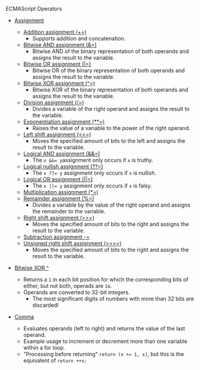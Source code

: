 ECMAScript Operators
- [Assignment](https://developer.mozilla.org/en-US/docs/Web/JavaScript/Reference/Operators/Assignment)
    - [Addition assignment (+=)](https://developer.mozilla.org/en-US/docs/Web/JavaScript/Reference/Operators/Addition_assignment)
        - Supports addition and concatenation.
    - [Bitwise AND assignment (&=)](https://developer.mozilla.org/en-US/docs/Web/JavaScript/Reference/Operators/Bitwise_AND_assignment)
        - Bitwise AND of the binary representation of both operands and assigns the result to the variable.
    - [Bitwise OR assignment (|=)](https://developer.mozilla.org/en-US/docs/Web/JavaScript/Reference/Operators/Bitwise_OR_assignment)
        - Bitwise OR of the binary representation of both operands and assigns the result to the variable.
    - [Bitwise XOR assignment (^=)](https://developer.mozilla.org/en-US/docs/Web/JavaScript/Reference/Operators/Bitwise_XOR_assignment)
        - Bitwise XOR of the binary representation of both operands and assigns the result to the variable.
    - [Division assignment (/=)](https://developer.mozilla.org/en-US/docs/Web/JavaScript/Reference/Operators/Division_assignment)
        - Divides a variable of the right operand and assigns the result to the variable.
    - [Exponentiation assignment (**=)](https://developer.mozilla.org/en-US/docs/Web/JavaScript/Reference/Operators/Exponentiation_assignment)
        - Raises the value of a variable to the power of the right operand.
    - [Left shift assignment (<<=)](https://developer.mozilla.org/en-US/docs/Web/JavaScript/Reference/Operators/Left_shift_assignment)
        - Moves the specified amount of bits to the left and assigns the result to the variable.
    - [Logical AND assignment (&&=)](https://developer.mozilla.org/en-US/docs/Web/JavaScript/Reference/Operators/Logical_AND_assignment)
        - The `x &&= y`assignment only occurs if `x` is truthy.
    - [Logical nullish assignment (??=)](https://developer.mozilla.org/en-US/docs/Web/JavaScript/Reference/Operators/Logical_nullish_assignment)
        - The `x ??= y` assignment only occurs if `x` is nullish.
    - [Logical OR assignment (||=)](https://developer.mozilla.org/en-US/docs/Web/JavaScript/Reference/Operators/Logical_OR_assignment)
        - The `x ||= y` assignment only occurs if `x` is falsy.
    - [Multiplication assignment (*=)](https://developer.mozilla.org/en-US/docs/Web/JavaScript/Reference/Operators/Multiplication_assignment)
    - [Remainder assignment (%=)](https://developer.mozilla.org/en-US/docs/Web/JavaScript/Reference/Operators/Remainder_assignment)
        - Divides a variable by the value of the right operand and assigns the remainder to the variable.
    - [Right shift assignment (>>=)](https://developer.mozilla.org/en-US/docs/Web/JavaScript/Reference/Operators/Right_shift_assignment)
        - Moves the specified amount of bits to the right and assigns the result to the variable.
    - [Subtraction assignment -=](https://developer.mozilla.org/en-US/docs/Web/JavaScript/Reference/Operators/Subtraction_assignment)
    - [Unsigned right shift assignment (>>>=)](https://developer.mozilla.org/en-US/docs/Web/JavaScript/Reference/Operators/Unsigned_right_shift_assignment)
        - Moves the specified amount of bits to the right and assigns the result to the variable.

- [Bitwise XOR ^](https://developer.mozilla.org/en-US/docs/Web/JavaScript/Reference/Operators/Bitwise_XOR)
    - Returns a `1` in each bit position for which the corresponding bits of either, but not both, operads are `1`s.
    - Operands are converted to 32-bit integers.
        - The most significant digits of numbers with more than 32 bits are discarded!
- [Comma](https://developer.mozilla.org/en-US/docs/Web/JavaScript/Reference/Operators/Comma_Operator)
    - Evaluates operands (left to right) and returns the value of the last operand.
    - Example usage to increment or decrement more than one variable within a for loop.
    - "Processing before returning" `return (x += 1, x)`, but this is the equivalent of `return ++x;`